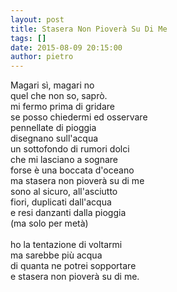 ```yaml
---
layout: post
title: Stasera Non Pioverà Su Di Me
tags: []
date: 2015-08-09 20:15:00
author: pietro
---
```

Magari sì, magari no<br/>quel che non so, saprò.<br/>mi fermo prima di gridare<br/>se posso chiedermi ed osservare<br/>pennellate di pioggia<br/>disegnano sull'acqua<br/>un sottofondo di rumori dolci<br/>che mi lasciano a sognare<br/>forse è una boccata d'oceano<br/>ma stasera non pioverà su di me<br/>sono al sicuro, all'asciutto<br/>fiori, duplicati dall'acqua<br/>e resi danzanti dalla pioggia<br/>(ma solo per metà)<br/><br/>ho la tentazione di voltarmi<br/>ma sarebbe più acqua<br/>di quanta ne potrei sopportare<br/>e stasera non pioverà su di me.
